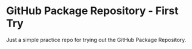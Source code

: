 # GitHub Package Repository - First Try

Just a simple practice repo for trying out the GitHub Package Repository.
